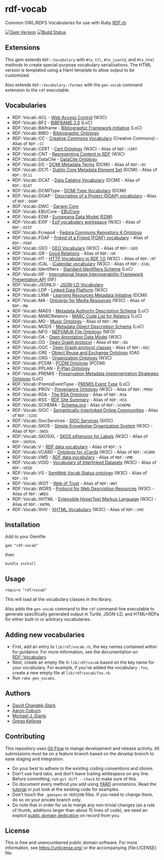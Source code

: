 # rdf-vocab
Common OWL/RDFS Vocabularies for use with Ruby [RDF.rb][]

[![Gem Version](https://badge.fury.io/rb/rdf-vocab.png)](https://badge.fury.io/rb/rdf-vocab)
[![Build Status](https://travis-ci.org/ruby-rdf/rdf-vocab.png?branch=master)](https://travis-ci.org/ruby-rdf/rdf-vocab)

## Extensions
This gem extends `RDF::Vocabulary` with `#to_ttl`, `#to_jsonld`, and `#to_html` methods to create special-purpose vocabulary serializations. The HTML version is templated using a Haml template to allow output to be customized.

Also extends `RDF::Vocabulary::Format` with the `gen-vocab` command extension to the `rdf` executable.

## Vocabularies

* RDF::Vocab::ACL       - [Web Access Control](http://www.w3.org/wiki/WebAccessControl) (W3C)
* RDF::Vocab::BF2       - [BIBFRAME 2.0](http://id.loc.gov/ontologies/bibframe) (LoC)
* RDF::Vocab::Bibframe  - [Bibliographic Framework Initiative](http://bibframe.org/vocab/) (LoC)
* RDF::Vocab::BIBO		- [Bibliographic Ontology](http://bibliontology.com)
* RDF::Vocab::CC        - [Creative Commons Vocabulary](http://creativecommons.org/ns#) (Creative Commons) - Alias of `RDF::CC`
* RDF::Vocab::CERT      - [Cert Ontology](http://www.w3.org/ns/auth/cert#) (W3C) - Alias of `RDF::CERT`
* RDF::Vocab::CNT       - [Representing Content in RDF](http://www.w3.org/TR/Content-in-RDF10/) (W3C)
* RDF::Vocab::DataCite  - [DataCite Ontology](http://purl.org/spar/datacite/)
* RDF::Vocab::DC        - [DCMI Metadata Terms](http://purl.org/dc/terms/) (DCMI) - Alias of `RDF::DC`
* RDF::Vocab::DC11      - [Dublin Core Metadata Element Set](http://purl.org/dc/elements/1.1/) (DCMI) - Alias of `RDF::DC11`
* RDF::Vocab::DCAT      - [Data Catalog Vocabulary](http://www.w3.org/TR/vocab-dcat/) (DCMI) - Alias of `RDF::DCAT`
* RDF::Vocab::DCMIType  - [DCMI Type Vocabulary](http://dublincore.org/documents/dcmi-terms/) (DCMI)
* RDF::Vocab::DOAP      - [Description of a Project (DOAP) vocabulary](https://github.com/edumbill/doap/wiki) - Alias of `RDF::DOAP`
* RDF::Vocab::DWC       - [Darwin Core](http://rs.tdwg.org/dwc/terms/)
* RDF::Vocab::EBUCore   - [EBUCore](http://www.ebu.ch/metadata/ontologies/ebucore/ebucore#)
* RDF::Vocab::EDM       - [Europeana Data Model (EDM)](https://pro.europeana.eu/page/edm-documentation)
* RDF::Vocab::EXIF      - [Exif vocabulary workspace](http://www.w3.org/2003/12/exif/) (W3C) - Alias of `RDF::EXIF`
* RDF::Vocab::Fcrepo4   - [Fedora Commons Repository 4 Ontology](http://fedora.info/definitions/v4/repository)
* RDF::Vocab::FOAF      - [Friend of a Friend (FOAF) vocabulary](http://xmlns.com/foaf/spec/) - Alias of `RDF::FOAF`
* RDF::Vocab::GEO       - [GEO Vocabulary](http://www.w3.org/2003/01/geo/wgs84_pos#) (W3C) - Alias of `RDF::GEO`
* RDF::Vocab::GR        - [Good Relations](http://www.heppnetz.de/projects/goodrelations/) - Alias of `RDF::GR`
* RDF::Vocab::HT        - [HTTP Vocabulary in RDF 1.0](http://www.w3.org/TR/HTTP-in-RDF10/) (W3C) - Alias of `RDF::HT`
* RDF::Vocab::ICAL      - [iCalendar vocabulary](http://www.w3.org/2002/12/cal/) (W3C) - Alias of `RDF::ICAL`
* RDF::Vocab::Identifiers - [Standard Identifiers Scheme](http://id.loc.gov/vocabulary/identifiers.html) (LoC)
* RDF::Vocab::IIIF      - [International Image Interoperability Framework Presentation API](http://iiif.io/api/presentation/2.0/) (IIIF)
* RDF::Vocab::JSONLD    - [JSON-LD Vocabulary](http://www.w3.org/ns/json-ld)
* RDF::Vocab::LDP       - [Linked Data Platform](http://www.w3.org/TR/ldp/) (W3C)
* RDF::Vocab::LRMI      - [Learning Resources Metadata Initiative](http://dublincore.org/dcx/lrmi-terms/1.1/) (DCMI)
* RDF::Vocab::MA        - [Ontology for Media Resources](http://www.w3.org/TR/mediaont-10/) (W3C) - Alias of `RDF::MA`
* RDF::Vocab::MADS      - [Metadata Authority Description Schema](http://www.loc.gov/standards/mads/) (LoC)
* RDF::Vocab::MARCRelators - [MARC Code List for Relators](http://id.loc.gov/vocabulary/relators.html) (LoC)
* RDF::Vocab::MO        - [Music Ontology](http://musicontology.com) - Alias of `RDF::MO`
* RDF::Vocab::MODS      - [Metadata Object Description Schema](http://www.loc.gov/standards/mods/) (LoC)
* RDF::Vocab::NFO       - [NEPOMUK File Ontology](http://www.semanticdesktop.org/ontologies/2007/03/22/nfo#) (NFO)
* RDF::Vocab::OA        - [Open Annotation Data Model](http://www.w3.org/ns/oa) (W3C)
* RDF::Vocab::OG        - [Open Graph protocol](http://ogp.me) - Alias of `RDF::OG`
* RDF::Vocab::OGC       - [Open Graph protocol classes](http://ogp.me) - Alias of `RDF::OGC`
* RDF::Vocab::ORE       - [Object Reuse and Exchange Ontology](http://www.openarchives.org/ore/1.0/rdfxml) (OAI)
* RDF::Vocab::ORG		- [Organization Ontology](http://www.w3.org/TR/vocab-org/) (W3C)
* RDF::Vocab::PCDM - [PCDM Ontology](http://pcdm.org/models#) (PCDM)
* RDF::Vocab::PPLAN		- [P-Plan Ontology](http://www.opmw.org/model/p-plan/)
* RDF::Vocab::PREMIS    - [Preservation Metadata Implementation Strategies Ontology](http://id.loc.gov/ontologies/premis.html) (LoC)
* RDF::Vocab::PremisEventType - [PREMIS Event Type](http://id.loc.gov/vocabulary/preservation/eventType.html) (LoC)
* RDF::Vocab::PROV      - [Provenance Ontology](http://www.w3.org/TR/prov-o/) (W3C)  - Alias of `RDF::PROV`
* RDF::Vocab::RSA       - [The RSA Ontology](http://www.w3.org/ns/auth/rsa) - Alias of `RDF::RSA`
* RDF::Vocab::RSS       - [RDF Site Summary](http://web.resource.org/rss/1.0/) - Alias of `RDF::RSS`
* RDF::Vocab::SCHEMA    - [Schema.org](http://schema.org) - Alias of `RDF::SCHEMA`
* RDF::Vocab::SIOC      - [Semantically-Interlinked Online Communities](http://rdfs.org/sioc/spec/) - Alias of `RDF::SIOC`
* RDF::Vocab::SiocServices - [SIOC Services](http://rdfs.org/sioc/spec/) (SIOC)
* RDF::Vocab::SKOS      - [Simple Knowledge Organization System](http://www.w3.org/TR/skos-reference/) (W3C) - Alias of `RDF::SKOS`
* RDF::Vocab::SKOSXL    - [SKOS eXtension for Labels](http://www.w3.org/TR/skos-reference/skos-xl.html) (W3C) - Alias of `RDF::SKOSXL`
* RDF::Vocab::V         - [RDF data vocabulary](http://www.data-vocabulary.org) - Alias of `RDF::V`
* RDF::Vocab::VCARD     - [Ontology for vCards](http://www.w3.org/TR/vcard-rdf/) (W3C) - Alias of `RDF::VCARD`
* RDF::Vocab::VMD       - [RDF data vocabulary](http://www.data-vocabulary.org) - Alias of `RDF::VMD`
* RDF::Vocab::VOID      - [Vocabulary of Interlinked Datasets](http://www.w3.org/TR/void/) (W3C) - Alias of `RDF::VOID`
* RDF::Vocab::VS        - [SemWeb Vocab Status ontology](http://www.w3.org/2003/06/sw-vocab-status/note.html) (W3C) - Alias of `RDF::VS`
* RDF::Vocab::WOT       - [Web of Trust](http://xmlns.com/wot/0.1/) - Alias of `RDF::WOT`
* RDF::Vocab::WDRS      - [Protocol for Web Description Resources](http://www.w3.org/TR/powder-primer/) (W3C) - Alias of `RDF::WRDS`
* RDF::Vocab::XHTML     - [Extensible HyperText Markup Language](http://www.w3.org/1999/xhtml/) (W3C) - Alias of `RDF::XHTML`
* RDF::Vocab::XHV       - [XHTML Vocabulary](http://www.w3.org/1999/xhtml/vocab) (W3C) - Alias of `RDF::XHV`

## Installation

Add to your Gemfile

    gem "rdf-vocab"

then

    bundle install

## Usage

    require "rdf/vocab"

This will load all the vocabulary classes in the library.

Also adds the `gen-vocab` command to the `rdf` command-line executable to generate specifically generated output in Turtle, JSON-LD, and HTML+RDFa for either built-in or arbitrary vocabularies.

## Adding new vocabularies

* First, add an entry to `lib/rdf/vocab.rb`, the key names contained within
for guidance. For more information, see the documentation on
[RDF::Vocabulary](https://www.rubydoc.info/github/ruby-rdf/rdf/RDF/Vocabulary).
* Next, create an empty file in `lib/rdf/vocab` based on the key name for
your vocabulary. For example, if you've added the vocabulary `:foo`, create a
new empty file at `lib/rdf/vocab/foo.rb`.
* Run `rake gen_vocabs`.

## Authors

* [David Chandek-Stark](https://github.com/dchandekstark)
* [Aaron Coburn](https://github.com/acoburn)
* [Michael J. Giarlo](https://github.com/mjgiarlo)
* [Gregg Kellogg](https://github.com/gkellogg)

## Contributing

This repository uses [Git Flow](https://github.com/nvie/gitflow) to mange development and release activity. All submissions _must_ be on a feature branch based on the _develop_ branch to ease staging and integration.

* Do your best to adhere to the existing coding conventions and idioms.
* Don't use hard tabs, and don't leave trailing whitespace on any line.
  Before committing, run `git diff --check` to make sure of this.
* Do document every method you add using [YARD][] annotations. Read the
  [tutorial][YARD-GS] or just look at the existing code for examples.
* Don't touch the `.gemspec` or `VERSION` files. If you need to change them,
  do so on your private branch only.
* Do note that in order for us to merge any non-trivial changes (as a rule
  of thumb, additions larger than about 15 lines of code), we need an
  explicit [public domain dedication][PDD] on record from you.

## License

This is free and unencumbered public domain software. For more information,
see <https://unlicense.org/> or the accompanying {file:LICENSE} file.

[RDF]:              https://www.w3.org/RDF/
[RDF.rb]:           https://rubydoc.info/github/ruby-rdf/rdf
[YARD]:             https://yardoc.org/
[YARD-GS]:          https://rubydoc.info/docs/yard/file/docs/GettingStarted.md
[PDD]:              https://lists.w3.org/Archives/Public/public-rdf-ruby/2010May/0013.html
